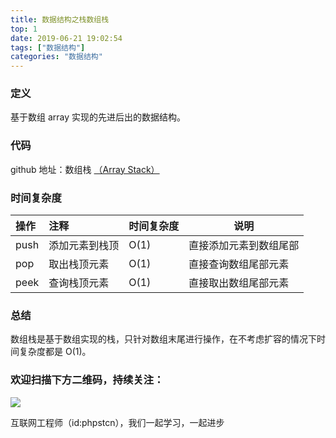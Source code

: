 ```yaml
---
title: 数据结构之栈数组栈
top: 1
date: 2019-06-21 19:02:54
tags: ["数据结构"]
categories: "数据结构"
---
```


### 定义

基于数组 array 实现的先进后出的数据结构。

### 代码

github 地址：数组栈 [（Array Stack）](https://github.com/xushuhui/Data-Structures/tree/master/Stack/ArrayStack.php)


### 时间复杂度

|操作|注释|时间复杂度|说明|
|:-----  |:-----|:-----|-----|
|push | 添加元素到栈顶  |O(1)|直接添加元素到数组尾部|
|pop| 取出栈顶元素 |O(1) |直接查询数组尾部元素|
|peek| 查询栈顶元素 |O(1) |直接取出数组尾部元素|

### 总结

数组栈是基于数组实现的栈，只针对数组末尾进行操作，在不考虑扩容的情况下时间复杂度都是 O(1)。

### 欢迎扫描下方二维码，持续关注：

![](http://ww1.sinaimg.cn/large/a616b9a4gy1g4xzv954a4j20760763yo.jpg)

互联网工程师（id:phpstcn），我们一起学习，一起进步
